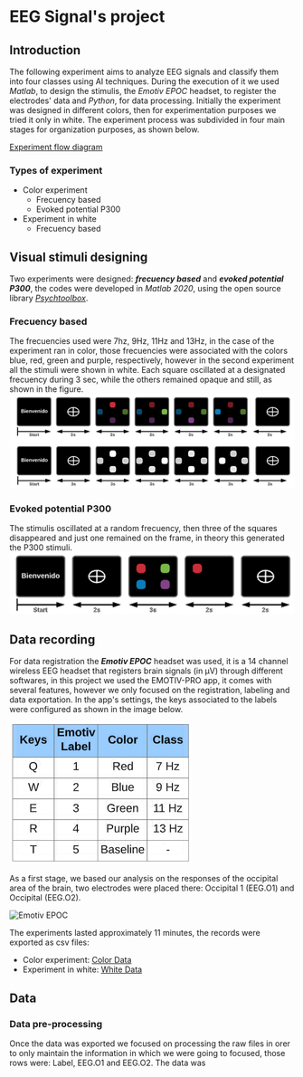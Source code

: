 # EEG Signal's project

## Introduction
The following experiment aims to analyze EEG signals and classify them into four classes using AI techniques. During the execution of it we used *Matlab*, to design the stimulis, the *Emotiv EPOC* headset, to register the electrodes' data and *Python*, for data processing. Initially the experiment was designed in different colors, then for experimentation purposes we tried it only in white. The experiment process was subdivided in four main stages for organization purposes, as shown below.

[Experiment flow diagram](static/flow_diagram.PNG)

### Types of experiment
- Color experiment
  - Frecuency based
  - Evoked potential P300
- Experiment in white
  - Frecuency based
## Visual stimuli designing
Two experiments were designed: ***frecuency based*** and ***evoked potential P300***, the codes were developed in *Matlab 2020*, using the open source library [*Psychtoolbox*](http://psychtoolbox.org/download).
### Frecuency based
The frecuencies used were 7hz, 9Hz, 11Hz and 13Hz, in the case of the experiment ran in color, those frecuencies were associated with the colors blue, red, green and purple, respectively, however in the second experiment all the stimuli were shown in white. Each square oscillated at a designated frecuency during 3 sec, while the others remained opaque and still, as shown in the figure.
![Frecuency based experiment](static/frecuency.png)
### Evoked potential P300
The stimulis oscillated at a random frecuency, then three of the squares disappeared and just one remained on the frame, in theory this generated the P300 stimuli.
![P300 experiment](static/P300.png)

## Data recording
For data registration the ***Emotiv EPOC*** headset was used, it is a 14 channel wireless EEG headset that registers brain signals (in µV) through different softwares, in this project we  used the EMOTIV-PRO app, it comes with several features, however we only focused on the registration, labeling and data exportation. In the app's settings, the keys associated to the labels were configured as shown in the image below.

![P300 experiment](static/labels_EMOTIV.png)

As a first stage, we based our analysis on the responses of the occipital area of the brain, two electrodes were placed there: Occipital 1 (EEG.O1) and Occipital (EEG.O2).

![Emotiv EPOC](https://www.researchgate.net/profile/Luis_Gonzalez-Abril/publication/305370349/figure/download/fig1/AS:385435709788162@1468906442608/Emotiv-EPOC-characteristics-and-sensors-configuration-a-10-20-International-system.png)

The experiments lasted approximately 11 minutes, the records were exported as csv files:
- Color experiment: [Color Data](https://github.com/kaviles22/SenalesEEG/tree/main/Colores/DatosBrutos) 
- Experiment in white: [White Data](https://github.com/kaviles22/SenalesEEG/tree/main/Blanco/DatosBrutos)
## Data
### Data pre-processing 
Once the data was exported we focused on processing the raw files in orer to only maintain the information in which we were going to focused, those rows were: Label, EEG.O1 and EEG.O2. The data was 



